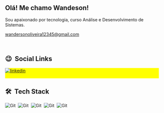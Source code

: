 <h2 align="left">Olá! Me chamo Wandeson!</h2>

Sou apaixonado por tecnologia, curso Análise e Desenvolvimento de Sistemas.

wandersonoliveira12345@gmail.com

<br>

## 😉 &nbsp;Social Links

<p align="left" style="background:yellow">
<a href="https://www.linkedin.com/in/wanderson-oliveira-a1119316b/" target="_blank">
  <img align="center" src="https://img.shields.io/badge/wanderson-oliveira-05122A?style=flat&logo=linkedin&logoColor=white" alt="linkedin"/>
</a>  
<br><br>
  
## 🛠 &nbsp;Tech Stack
  
  ![Git](https://img.shields.io/badge/Android_Studio-3DDC84?style=for-the-badge&logo=android-studio&logoColor=white)&nbsp;
  ![Git](https://img.shields.io/badge/GIT-E44C30?style=for-the-badge&logo=git&logoColor=white)&nbsp;
  ![Git](https://img.shields.io/badge/Java-ED8B00?style=for-the-badge&logo=openjdk&logoColor=white)&nbsp;
  ![Git](https://img.shields.io/badge/Kotlin-0095D5?&style=for-the-badge&logo=kotlin&logoColor=white)&nbsp;
  ![Git](https://img.shields.io/badge/SQLite-07405E?style=for-the-badge&logo=sqlite&logoColor=white)&nbsp;
  
<br>
<br><br>

